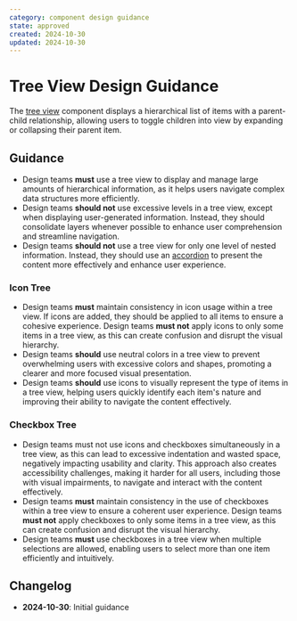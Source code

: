 ```yaml
---
category: component design guidance
state: approved
created: 2024-10-30
updated: 2024-10-30
---
```


# Tree View Design Guidance

The [tree view](https://clarity.design/documentation/tree-view) component displays a hierarchical list of items with a parent-child relationship, allowing users to toggle children into view by expanding or collapsing their parent item.

## Guidance

- Design teams **must** use a tree view to display and manage large amounts of hierarchical information, as it helps users navigate complex data structures more efficiently.
- Design teams **should not** use excessive levels in a tree view, except when displaying user-generated information. Instead, they should consolidate layers whenever possible to enhance user comprehension and streamline navigation.
- Design teams **should not** use a tree view for only one level of nested information. Instead, they should use an [accordion](https://clarity.design/documentation/accordion) to present the content more effectively and enhance user experience.

### Icon Tree

- Design teams **must** maintain consistency in icon usage within a tree view. If icons are added, they should be applied to all items to ensure a cohesive experience. Design teams **must not** apply icons to only some items in a tree view, as this can create confusion and disrupt the visual hierarchy.
- Design teams **should** use neutral colors in a tree view to prevent overwhelming users with excessive colors and shapes, promoting a clearer and more focused visual presentation.
- Design teams **should** use icons to visually represent the type of items in a tree view, helping users quickly identify each item's nature and improving their ability to navigate the content effectively.

### Checkbox Tree

- Design teams must not use icons and checkboxes simultaneously in a tree view, as this can lead to excessive indentation and wasted space, negatively impacting usability and clarity. This approach also creates accessibility challenges, making it harder for all users, including those with visual impairments, to navigate and interact with the content effectively.
- Design teams **must** maintain consistency in the use of checkboxes within a tree view to ensure a coherent user experience. Design teams **must not** apply checkboxes to only some items in a tree view, as this can create confusion and disrupt the visual hierarchy.
- Design teams **must** use checkboxes in a tree view when multiple selections are allowed, enabling users to select more than one item efficiently and intuitively.

## Changelog

- **2024-10-30**: Initial guidance
